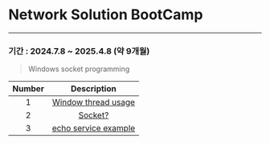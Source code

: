 # Network Solution BootCamp
---
### 기간 : 2024.7.8 ~ 2025.4.8 (약 9개월) 

> Windows socket programming

| Number | Description |
|:--:|:--:|
|1| [Window thread usage](socket_programming/WorkerThreadSync.cpp) |
|2| [Socket?](socket_programming/socket.md)|
|3| [echo service example](socket_programming/echo_service.md) |
